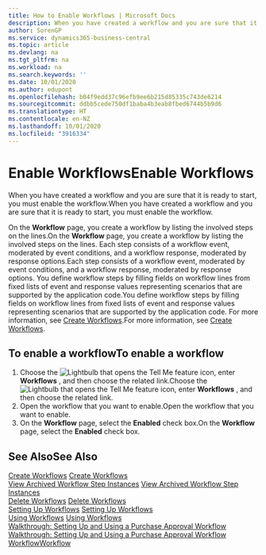 ```yaml
---
title: How to Enable Workflows | Microsoft Docs
description: When you have created a workflow and you are sure that it is ready to start, you must enable the workflow.
author: SorenGP
ms.service: dynamics365-business-central
ms.topic: article
ms.devlang: na
ms.tgt_pltfrm: na
ms.workload: na
ms.search.keywords: ''
ms.date: 10/01/2020
ms.author: edupont
ms.openlocfilehash: b04f9edd37c96efb9ee6b215d85335c743de6214
ms.sourcegitcommit: ddbb5cede750df1baba4b3eab8fbed6744b5b9d6
ms.translationtype: HT
ms.contentlocale: en-NZ
ms.lasthandoff: 10/01/2020
ms.locfileid: "3916334"
---
```

# <a name="enable-workflows"></a><span data-ttu-id="4c022-103">Enable Workflows</span><span class="sxs-lookup"><span data-stu-id="4c022-103">Enable Workflows</span></span>
<span data-ttu-id="4c022-104">When you have created a workflow and you are sure that it is ready to start, you must enable the workflow.</span><span class="sxs-lookup"><span data-stu-id="4c022-104">When you have created a workflow and you are sure that it is ready to start, you must enable the workflow.</span></span>  

 <span data-ttu-id="4c022-105">On the **Workflow** page, you create a workflow by listing the involved steps on the lines.</span><span class="sxs-lookup"><span data-stu-id="4c022-105">On the **Workflow** page, you create a workflow by listing the involved steps on the lines.</span></span> <span data-ttu-id="4c022-106">Each step consists of a workflow event, moderated by event conditions, and a workflow response, moderated by response options.</span><span class="sxs-lookup"><span data-stu-id="4c022-106">Each step consists of a workflow event, moderated by event conditions, and a workflow response, moderated by response options.</span></span> <span data-ttu-id="4c022-107">You define workflow steps by filling fields on workflow lines from fixed lists of event and response values representing scenarios that are supported by the application code.</span><span class="sxs-lookup"><span data-stu-id="4c022-107">You define workflow steps by filling fields on workflow lines from fixed lists of event and response values representing scenarios that are supported by the application code.</span></span> <span data-ttu-id="4c022-108">For more information, see [Create Workflows](across-how-to-create-workflows.md).</span><span class="sxs-lookup"><span data-stu-id="4c022-108">For more information, see [Create Workflows](across-how-to-create-workflows.md).</span></span>  

## <a name="to-enable-a-workflow"></a><span data-ttu-id="4c022-109">To enable a workflow</span><span class="sxs-lookup"><span data-stu-id="4c022-109">To enable a workflow</span></span>  
1.  <span data-ttu-id="4c022-110">Choose the ![Lightbulb that opens the Tell Me feature](media/ui-search/search_small.png "Tell me what you want to do") icon, enter **Workflows** , and then choose the related link.</span><span class="sxs-lookup"><span data-stu-id="4c022-110">Choose the ![Lightbulb that opens the Tell Me feature](media/ui-search/search_small.png "Tell me what you want to do") icon, enter **Workflows** , and then choose the related link.</span></span>  
2.  <span data-ttu-id="4c022-111">Open the workflow that you want to enable.</span><span class="sxs-lookup"><span data-stu-id="4c022-111">Open the workflow that you want to enable.</span></span>  
3.  <span data-ttu-id="4c022-112">On the **Workflow** page, select the **Enabled** check box.</span><span class="sxs-lookup"><span data-stu-id="4c022-112">On the **Workflow** page, select the **Enabled** check box.</span></span>  

## <a name="see-also"></a><span data-ttu-id="4c022-113">See Also</span><span class="sxs-lookup"><span data-stu-id="4c022-113">See Also</span></span>  
 <span data-ttu-id="4c022-114">[Create Workflows](across-how-to-create-workflows.md) </span><span class="sxs-lookup"><span data-stu-id="4c022-114">[Create Workflows](across-how-to-create-workflows.md) </span></span>  
 <span data-ttu-id="4c022-115">[View Archived Workflow Step Instances](across-how-to-view-archived-workflow-step-instances.md) </span><span class="sxs-lookup"><span data-stu-id="4c022-115">[View Archived Workflow Step Instances](across-how-to-view-archived-workflow-step-instances.md) </span></span>  
 <span data-ttu-id="4c022-116">[Delete Workflows](across-how-to-delete-workflows.md) </span><span class="sxs-lookup"><span data-stu-id="4c022-116">[Delete Workflows](across-how-to-delete-workflows.md) </span></span>  
 <span data-ttu-id="4c022-117">[Setting Up Workflows](across-set-up-workflows.md) </span><span class="sxs-lookup"><span data-stu-id="4c022-117">[Setting Up Workflows](across-set-up-workflows.md) </span></span>  
 <span data-ttu-id="4c022-118">[Using Workflows](across-use-workflows.md) </span><span class="sxs-lookup"><span data-stu-id="4c022-118">[Using Workflows](across-use-workflows.md) </span></span>  
 <span data-ttu-id="4c022-119">[Walkthrough: Setting Up and Using a Purchase Approval Workflow](walkthrough-setting-up-and-using-a-purchase-approval-workflow.md) </span><span class="sxs-lookup"><span data-stu-id="4c022-119">[Walkthrough: Setting Up and Using a Purchase Approval Workflow](walkthrough-setting-up-and-using-a-purchase-approval-workflow.md) </span></span>  
 [<span data-ttu-id="4c022-120">Workflow</span><span class="sxs-lookup"><span data-stu-id="4c022-120">Workflow</span></span>](across-workflow.md)   
